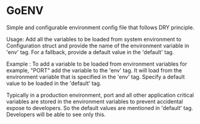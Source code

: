# GoENV
Simple and configurable environment config file that follows DRY principle.

Usage:
Add all the variables to be loaded from system environment to Configuration struct and provide the name of the environment variable in 'env' tag. For a fallback, provide a default value in the 'default' tag.

Example :
To add a variable to be loaded from environment variables for example, "PORT" add the variable to the 'env' tag. It will load from the environment variable that is specified in the 'env' tag.
Specify a default value to be loaded in the 'default' tag.

Typically in a production environment, port and all other application critical variables are stored in the environment variables to prevent accidental expose to developers.
So the default values are mentioned in 'default' tag. Developers will be able to see only this.
